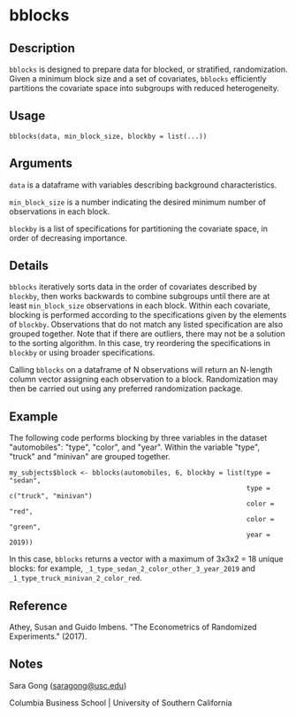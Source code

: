 bblocks
================

Description
-----------

`bblocks` is designed to prepare data for blocked, or stratified, randomization. Given a minimum block size and a set of covariates, `bblocks` efficiently partitions the covariate space into subgroups with reduced heterogeneity.

Usage
-----

    bblocks(data, min_block_size, blockby = list(...))

Arguments
---------

`data` is a dataframe with variables describing background characteristics.

`min_block_size` is a number indicating the desired minimum number of observations in each block.

`blockby` is a list of specifications for partitioning the covariate space, in order of decreasing importance.

Details
-------

`bblocks` iteratively sorts data in the order of covariates described by `blockby`, then works backwards to combine subgroups until there are at least `min_block_size` observations in each block. Within each covariate, blocking is performed according to the specifications given by the elements of `blockby`. Observations that do not match any listed specification are also grouped together. Note that if there are outliers, there may not be a solution to the sorting algorithm. In this case, try reordering the specifications in `blockby` or using broader specifications.

Calling `bblocks` on a dataframe of N observations will return an N-length column vector assigning each observation to a block. Randomization may then be carried out using any preferred randomization package.

Example
-------

The following code performs blocking by three variables in the dataset "automobiles": "type", "color", and "year". Within the variable "type", "truck" and "minivan" are grouped together.

    my_subjects$block <- bblocks(automobiles, 6, blockby = list(type = "sedan",
                                                                type = c("truck", "minivan")
                                                                color = "red",
                                                                color = "green",
                                                                year = 2019))

In this case, `bblocks` returns a vector with a maximum of 3x3x2 = 18 unique blocks: for example, `_1_type_sedan_2_color_other_3_year_2019` and `_1_type_truck_minivan_2_color_red`.

Reference
---------

Athey, Susan and Guido Imbens. "The Econometrics of Randomized Experiments." (2017).

Notes
-----

Sara Gong (<saragong@usc.edu>)

Columbia Business School | University of Southern California
